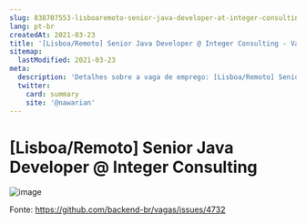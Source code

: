```yaml
---
slug: 838707553-lisboaremoto-senior-java-developer-at-integer-consulting
lang: pt-br
createdAt: 2021-03-23
title: '[Lisboa/Remoto] Senior Java Developer @ Integer Consulting - Vaga de Emprego'
sitemap:
  lastModified: 2021-03-23
meta:
  description: 'Detalhes sobre a vaga de emprego: [Lisboa/Remoto] Senior Java Developer @ Integer Consulting'
  twitter:
    card: summary
    site: '@nawarian'
---
```


# [Lisboa/Remoto] Senior Java Developer @ Integer Consulting

![image](https://user-images.githubusercontent.com/76117436/112150852-7b22b100-8bd8-11eb-98cd-11966fe0ecfc.png)


Fonte: https://github.com/backend-br/vagas/issues/4732